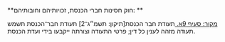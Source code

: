 **חוק חסינות חברי הכנסת, זכויותיהם וחובותיהם: **

[מקור: סעיף 9א. ](https://he.wikisource.org/wiki/חוק_חסינות_חברי_הכנסת,_זכויותיהם_וחובותיהם#סעיף_9א)
תעודת חבר הכנסת[תיקון: תשמ״ג־2]
תעודת חבר־הכנסת תשמש תעודה מזהה לענין כל דין; פרטי התעודה וצורתה ייקבעו בידי ועדת הכנסת.